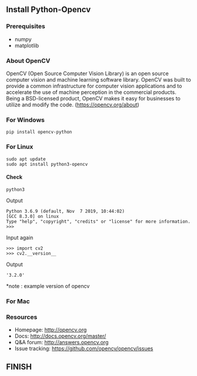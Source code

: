 ## Install Python-Opencv

### Prerequisites
- numpy
- matplotlib

### About OpenCV

OpenCV (Open Source Computer Vision Library) is an open source computer vision and machine learning software library. OpenCV was built to provide a common infrastructure for computer vision applications and to accelerate the use of machine perception in the commercial products. Being a BSD-licensed product, OpenCV makes it easy for businesses to utilize and modify the code.
(https://opencv.org/about)

### For Windows
```
pip install opencv-python
```

### For Linux

```
sudo apt update
sudo apt install python3-opencv
```
#### Check
```
python3
```
Output
```
Python 3.6.9 (default, Nov  7 2019, 10:44:02) 
[GCC 8.3.0] on linux
Type "help", "copyright", "credits" or "license" for more information.
>>> 
```
Input again
```
>>> import cv2
>>> cv2.__version__
```

Output
```
'3.2.0'
```
*note : example version of opencv

### For Mac

### Resources
- Homepage: http://opencv.org
- Docs: http://docs.opencv.org/master/
- Q&A forum: http://answers.opencv.org
- Issue tracking: https://github.com/opencv/opencv/issues

## FINISH
